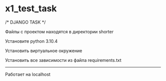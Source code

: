 # x1_test_task

/* DJANGO TASK */

Файлы с проектом находятся в директории shorter

Установите python 3.10.4

Установить виртуальное окружение

Установить все зависимости из файла requirements.txt

_________
Работает на localhost
